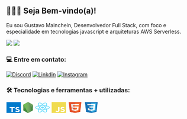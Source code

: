 ## 🙎🏼‍♂️ Seja Bem-vindo(a)!

Eu sou Gustavo Mainchein,
Desenvolvedor Full Stack, com foco e especialidade em tecnologias javascript e arquiteturas AWS Serverless.

<div>
  <img height="180em" src="https://github-readme-stats.vercel.app/api?username=gugamainchein&show_icons=true&theme=tokyonight"/>
  <img height="180em" src="https://github-readme-stats.vercel.app/api/top-langs/?username=gugamainchein&layout=compact&theme=tokyonight"/>
</div>

### 💻 Entre em contato:

[![Discord](https://img.shields.io/badge/Discord-7289DA?style=for-the-badge&logo=discord&logoColor=white)](https://discord.gg/Qdtxrtcw)
[![Linkdin](https://img.shields.io/badge/LinkedIn-0077B5?style=for-the-badge&logo=linkedin&logoColor=white)](https://www.linkedin.com/in/gustavosantos14/)
[![Instagram](https://img.shields.io/badge/Instagram-E4405F?style=for-the-badge&logo=instagram&logoColor=white)](https://www.instagram.com/gugamainchein/)

### 🛠️ Tecnologias e ferramentas + utilizadas:

<div>
<img align="center" alt="Gustavo-Ts" height="30" width="40" src="https://raw.githubusercontent.com/devicons/devicon/master/icons/typescript/typescript-plain.svg">
<img align="center" alt="Gustavo-Node" height="30" width="30" src="https://raw.githubusercontent.com/github/explore/80688e429a7d4ef2fca1e82350fe8e3517d3494d/topics/nodejs/nodejs.png">
<img align="center" alt="Gustavo-React" height="30" width="40" src="https://raw.githubusercontent.com/devicons/devicon/master/icons/react/react-original.svg">
<img align="center" alt="Gustavo-Js" height="30" width="40" src="https://raw.githubusercontent.com/devicons/devicon/master/icons/javascript/javascript-plain.svg">
<img align="center" alt="Gustavo-HTML" height="30" width="40" src="https://raw.githubusercontent.com/devicons/devicon/master/icons/html5/html5-original.svg">
<img align="center" alt="Gustavo-CSS" height="30" width="40" src="https://raw.githubusercontent.com/devicons/devicon/master/icons/css3/css3-original.svg">
</div>
